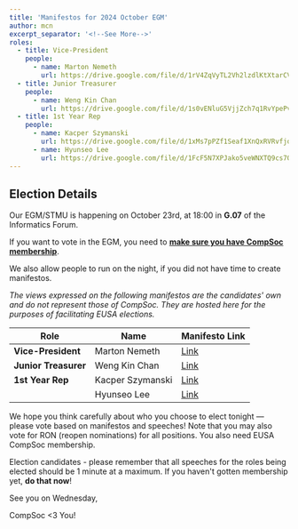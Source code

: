 ```yaml
---
title: 'Manifestos for 2024 October EGM'
author: mcn
excerpt_separator: '<!--See More-->'
roles:
  - title: Vice-President
    people:
      - name: Marton Nemeth
        url: https://drive.google.com/file/d/1rV4ZqVyTL2Vh2lzdlKtXtarCV0XH_fNE/view?usp=sharing
  - title: Junior Treasurer
    people:
      - name: Weng Kin Chan
        url: https://drive.google.com/file/d/1s0vENluG5VjjZch7q1RvYpePvDSYqkCL/view?usp=sharing
  - title: 1st Year Rep
    people:
      - name: Kacper Szymanski
        url: https://drive.google.com/file/d/1xMs7pPZf1Seaf1XnQxRVRvfjqA0b_qVw/view?usp=sharing
      - name: Hyunseo Lee
        url: https://drive.google.com/file/d/1FcF5N7XPJako5veWNXTQ9cs7Q9UUKPlf/view?usp=sharing
---
```


## Election Details

Our EGM/STMU is happening on October 23rd, at 18:00 in **G.07** of the Informatics Forum.

If you want to vote in the EGM, you need to **[make sure you have CompSoc membership](https://www.eusa.ed.ac.uk/activities/view/compsoc)**.

We also allow people to run on the night, if you did not have time to create manifestos.

_The views expressed on the following manifestos are the candidates' own and do not represent those of CompSoc. They are hosted here for the purposes of facilitating EUSA elections._

| Role                     | Name                   | Manifesto Link                                                                                       |
| ------------------------ | ---------------------- | ---------------------------------------------------------------------------------------------------- |
| **Vice-President**       | Marton Nemeth          | [Link](https://drive.google.com/file/d/1rV4ZqVyTL2Vh2lzdlKtXtarCV0XH_fNE/view?usp=sharing) |
| **Junior Treasurer**     | Weng Kin Chan       | [Link](https://drive.google.com/file/d/1s0vENluG5VjjZch7q1RvYpePvDSYqkCL/view?usp=sharing) |
| **1st Year Rep**         | Kacper Szymanski       | [Link](https://drive.google.com/file/d/1xMs7pPZf1Seaf1XnQxRVRvfjqA0b_qVw/view?usp=sharing) |
|                          | Hyunseo Lee       | [Link](https://drive.google.com/file/d/1FcF5N7XPJako5veWNXTQ9cs7Q9UUKPlf/view?usp=sharing) |

We hope you think carefully about who you choose to elect tonight — please vote based on manifestos and speeches! Note that you may also vote for RON (reopen nominations) for all positions. You also need EUSA CompSoc membership.

Election candidates - please remember that all speeches for the roles being elected should be 1 minute at a maximum. If you haven't gotten membership yet, **do that now**!

See you on Wednesday,

CompSoc <3 You!
